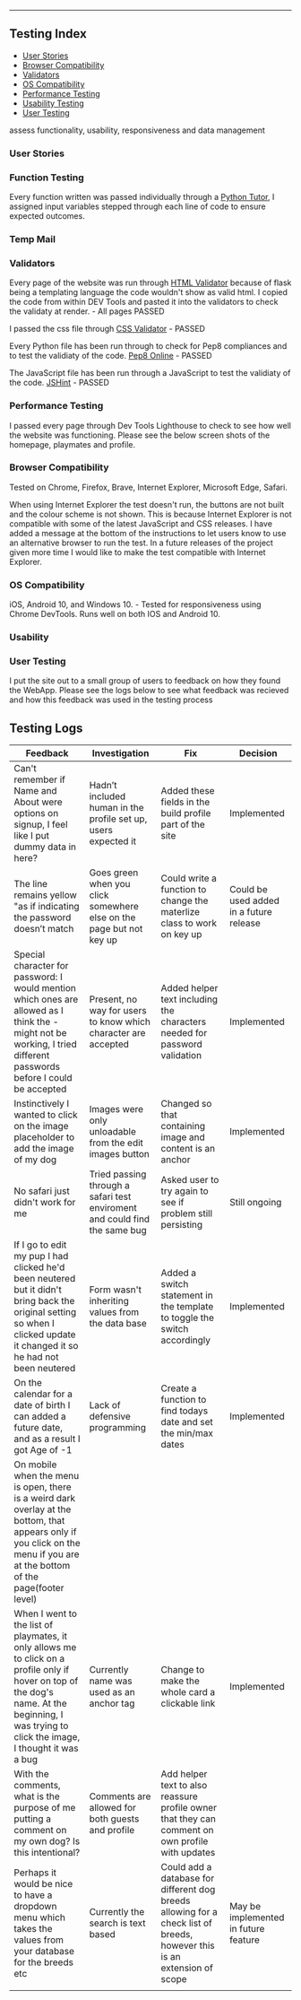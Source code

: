 *** 

## Testing Index 

* [User Stories](#User) 
* [Browser Compatibility](#browser-Compatibility)
* [Validators](#Validators)
* [OS Compatibility](#os-compatibility)
* [Performance Testing](#performance-testing)
* [Usability Testing](#usability-testing)
* [User Testing](#testing-logs)

assess functionality, usability, responsiveness and data management

### User Stories

### Function Testing

Every function written was passed individually through a [Python Tutor](http://pythontutor.com/), I assigned input variables stepped through each line of code to ensure expected outcomes.  

### Temp Mail


### Validators
    

Every page of the website was run through [HTML Validator](https://validator.w3.org/) because of flask being a templating language the code wouldn't show as valid html. I copied the code from within DEV Tools and pasted it into the validators to check the validaty at render. - All pages PASSED


I passed the css file through [CSS Validator](https://jigsaw.w3.org/css-validator/#validate_by_input) - PASSED


Every Python file has been run through to check for Pep8 compliances and to test the validiaty of the code. [Pep8 Online](http://pep8online.com/) - PASSED


The JavaScript file has been run through a JavaScript to test the validiaty of the code. [JSHint](https://jshint.com/) - PASSED


### Performance Testing
I passed every page through Dev Tools Lighthouse to check to see how well the website was functioning. Please see the below screen shots of the homepage, playmates and profile.  

### Browser Compatibility

Tested on Chrome, Firefox, Brave, Internet Explorer, Microsoft Edge, Safari.

When using Internet Explorer the test doesn't run, the buttons are not built and the colour scheme is not shown. This is because Internet Explorer is not compatible with some of the latest JavaScript and CSS releases.  I have added a message at the bottom of the instructions to let users know to use an alternative browser to run the test.  In  a future releases of the project given more time I would like to make the test compatible with Internet Explorer. 

### OS Compatibility
 iOS, Android 10, and Windows 10. -
Tested for responsiveness using Chrome DevTools. Runs well on both IOS and Android 10. 


### Usability 

### User Testing 
I put the site out to a small group of users to feedback on how they found the WebApp.  Please see the logs below to see what feedback was recieved and how this feedback was used in the testing process

## Testing Logs

| Feedback  |Investigation | Fix |   Decision |   
|---|---|---|---|
|  Can't remember if Name and About were options on signup, I feel like I put dummy data in here? |  Hadn’t included human in the profile set up, users expected it |  Added these fields in the build profile part of the site |  Implemented |   
| The line remains yellow "as if indicating the password doesn’t match  | Goes green when you click somewhere else on the page but not key up  |  Could write a function to change the materlize class to work on key up | Could be used added in a future release  |   
|  Special character for password: I would mention which ones are allowed as I think the - might not be working, I tried different passwords before I could be accepted |  Present, no way for users to know which character are accepted  |  Added helper text including the characters needed for password validation |  Implemented  |   
| Instinctively I wanted to click on the image placeholder to add the image of my dog  |  Images were only unloadable from the edit images button | Changed so that containing image and content is an anchor  | Implemented  |   
|  No safari just didn't work for me |  Tried passing through a safari test enviroment and could find the same bug | Asked user to try again to see if problem still persisting   |  Still ongoing |   
|  If I go to edit my pup I had clicked he'd been neutered but it didn't bring back the original setting so when I clicked update it changed it so he had not been neutered |  Form wasn't inheriting values from the data base |  Added a switch statement in the template to toggle the switch accordingly |  Implemented |   
| On the calendar for a date of birth I can added a future date, and as a result I got Age of -1  | Lack of defensive programming  |  Create a function to find todays date and set the min/max dates | Implemented  |   
|  On mobile when the menu is open, there is a weird dark overlay at the bottom, that appears only if you click on the menu if you are at the bottom of the page(footer level) |   |   |   |   
|  When I went to the list of playmates, it only allows me to click on a profile only if  hover on top of the dog's name. At the beginning, I was trying to click the image, I thought it was a bug |  Currently name was used as an anchor tag  | Change to make the whole card a clickable link  |  Implemented |   
|  With the comments, what is the purpose of me putting a comment on my own dog? Is this intentional? | Comments are allowed for both guests and profile  |  Add helper text to also reassure profile owner that they can comment on own profile with updates |   |   
|  Perhaps it would be nice to have a dropdown menu which takes the values from your database for the breeds etc | Currently the search is text based  |  Could add a database for different dog breeds allowing for a check list of breeds, however this is an extension of scope | May be implemented in future feature  |   
|   |   |   |   |   



 
